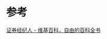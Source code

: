 

# 参考
[证券经纪人 - 维基百科，自由的百科全书](https://zh.wikipedia.org/wiki/%E8%AF%81%E5%88%B8%E7%BB%8F%E7%BA%AA%E4%BA%BA)
